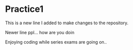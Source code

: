 # Practice1
This is a new line I added to make changes to the repository.

Newer line ppl... how are you doin


Enjoying coding while series exams are going on..